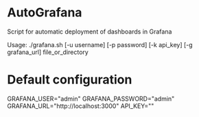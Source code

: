 # AutoGrafana
Script for automatic deployment of dashboards in Grafana

Usage: ./grafana.sh [-u username] [-p password] [-k api_key] [-g grafana_url] file_or_directory
# Default configuration
GRAFANA_USER="admin"
GRAFANA_PASSWORD="admin"
GRAFANA_URL="http://localhost:3000"
API_KEY=""
